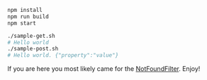 ```sh
npm install
npm run build
npm start

./sample-get.sh
# Hello world
./sample-post.sh
# Hello world. {"property":"value"}
```

If you are here you most likely came for the [NotFoundFilter](./projects/nestjs-server/src/main.ts#L11). Enjoy!
